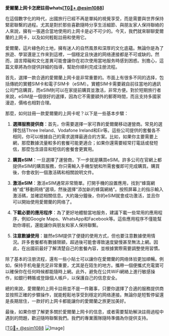 **愛爾蘭上网卡怎麽註冊whats[[TG💪+ @esim1088](https://t.me/s/esim1088)]**

在這個數字化的時代，出國旅行已經不再是單純的視覺享受，而是需要與世界保持緊密聯繫的過程。尤其是對於那些喜歡隨時分享生活細節、與朋友家人保持聯絡的人來說，擁有一張適合當地使用的上网卡是必不可少的。今天，我們就來聊聊愛爾蘭的上网卡，以及如何輕鬆註冊和使用它。

愛爾蘭，這片綠色的土地，擁有迷人的自然風景和深厚的文化底蘊。無論你是為了旅遊、學習還是工作來到這裡，一個穩定且快速的网络連接都是不可或缺的。然而，語言障礙和文化差異可能會讓你在初次使用當地服务時感到困惑。別擔心，這篇文章將為你提供詳細的指導，幫助你順利完成注册流程。

首先，選擇一款合適的愛爾蘭上网卡是非常重要的。市面上有很多不同的选择，包括傳統的實體SIM卡和電子SIM卡（eSIM）。實體SIM卡需要親自前往當地的通訊公司門店購買，而eSIM則可以在家提前購買並激活，非常方便。對於短期旅行者來說，eSIM是一個很好的選擇，因為它不需要額外的郵寄時間，而且支持多國家漫遊，價格也相對合理。

那麼，如何註冊一款愛爾蘭的上网卡呢？以下是一些基本步驟：

1. **選擇服務提供商**：首先，你需要選擇一家可靠的愛爾蘭移动運營商。常見的選擇包括Three Ireland、Vodafone Ireland和Eir等。這些公司提供的套餐各不相同，你可以根據自己的需求選擇最適合的方案。比如，如果你主要需要上網，那麼數據流量較多的套餐可能更適合；如果你還需要經常打電話或發短信，那麼包含語音和短信的套餐會更實用。

2. **購買eSIM**：一旦選擇了運營商，下一步就是購買eSIM。許多公司在官網上都提供eSIM的購買服務，你只需輸入手機型號和所需套餐即可完成購買。購買後，你會收到一個激活碼和相關說明文件。

3. **激活eSIM**：激活eSIM通常非常簡單。打開手機的設置應用，找到“蜂窩網絡”或“移動网络”選項，然後選擇“添加新的蜂窩網絡”。按照屏幕上的指示輸入激活碼，並確認相關信息。大約幾分鐘後，你的eSIM就會成功激活，並且你可以開始使用愛爾蘭的网络了。

4. **下載必要的應用程序**：為了更好地體驗當地服务，建議下載一些常用的應用程序，例如Google Maps、WhatsApp和Facebook等。這些應用程序不僅能幫助你導航，還能讓你與朋友和家人保持聯繫。

5. **注意數據使用**：雖然eSIM提供了便捷的使用方式，但也要注意數據使用情況。許多套餐都有數據限額，超過後可能會導致速度變慢甚至無法上網。因此，在出國前最好了解清楚自己的套餐內容，並根據實際需要調整使用習慣。

除了基本的注册流程，還有一些小貼士可以讓你在愛爾蘭的网络体验更加順暢。例如，保持手机电量充足非常重要，尤其是在陌生的地方。攜帶一個便攜式充電寶可以確保你在任何時候都能隨時上網。此外，避免在公共WiFi網絡上進行敏感操作，如銀行轉賬或登錄個人帳戶，以保護自己的信息安全。

總的來說，愛爾蘭的上网卡註冊並不是一件難事，只要你選擇了合適的服務提供商並按照正確的步驟操作，就能輕鬆地享受到穩定的网络連接。無論你是短暫停留還是長期居住，一款好的上网卡都能讓你的愛爾蘭之旅更加美好。

最後，如果你想了解更多關於愛爾蘭上网卡的信息，或者需要幫助解決註冊過程中遇到的問題，歡迎隨時聯繫我們。我們的專業團隊隨時準備為你提供支持。

[[TG💪+ @esim1088](https://t.me/s/esim1088) ![Image](https://i.postimg.cc/4NQfJmqS/Snipaste-2025-05-13-00-14-12.png)]